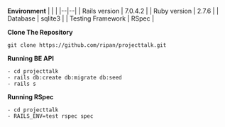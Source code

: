 **Environment**
|  |  |
|--|--|
| Rails version | 7.0.4.2  |
| Ruby version | 2.7.6  |
| Database | sqlite3  |
| Testing Framework | RSpec  |

**Clone The Repository**
```
git clone https://github.com/ripan/projecttalk.git
```

**Running BE API** 
```
- cd projecttalk
- rails db:create db:migrate db:seed
- rails s
```

**Running RSpec** 
```
- cd projecttalk
- RAILS_ENV=test rspec spec
```
